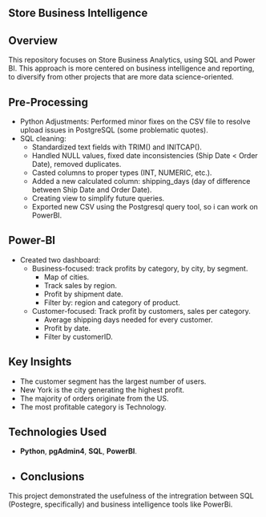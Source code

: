 ## **Store Business Intelligence**

## **Overview**
This repository focuses on Store Business Analytics, using SQL and Power BI. This approach is more centered on business intelligence and reporting, to diversify from other projects that are more data science-oriented.

## **Pre-Processing**
- Python Adjustments: Performed minor fixes on the CSV file to resolve upload issues in PostgreSQL (some problematic quotes).
- SQL cleaning:
  - Standardized text fields with TRIM() and INITCAP().
  - Handled NULL values, fixed date inconsistencies (Ship Date < Order Date), removed duplicates.
  - Casted columns to proper types (INT, NUMERIC, etc.).
  - Added a new calculated column: shipping_days (day of difference between Ship Date and Order Date).
  - Creating view to simplify future queries.
  - Exported new CSV using the Postgresql query tool, so i can work on PowerBI.
  
## **Power-BI**
- Created two dashboard:
  - Business-focused: track profits by category, by city, by segment.
    - Map of cities.
    - Track sales by region.
    - Profit by shipment date.
    - Filter by: region and category of product.
  - Customer-focused: Track profit by customers, sales per category.
    - Average shipping days needed for every customer.
    - Profit by date.
    - Filter by customerID.

## **Key Insights**
- The customer segment has the largest number of users.
- New York is the city generating the highest profit.
- The majority of orders originate from the US.
- The most profitable category is Technology.

## **Technologies Used**
- **Python**, **pgAdmin4**, **SQL**, **PowerBI**.

- ## **Conclusions**
This project demonstrated the usefulness of the intregration between SQL (Postegre, specifically) and business intelligence tools like PowerBi.
